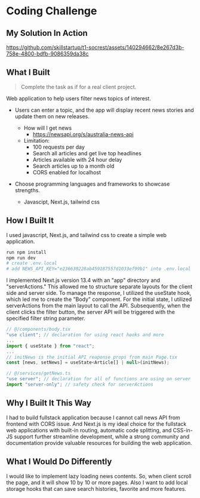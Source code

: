 # Coding Challenge
<!-- This is a template for your Readme. Please keep the headings but remove the instructional text, and replace the video with your own screen recording. -->
## My Solution In Action
<!-- Add your screen recording here. You can drag the video from your local folder to this page to add it automatically.  -->

https://github.com/skillstartup/t1-socrest/assets/140294662/8e267d3b-758e-4800-bdfb-9086359da38c





## What I Built
  >  Complete the task as if for a real client project.  

Web application to help users filter news topics of interest.

* Users can enter a topic, and the app will display recent news stories and update them on new releases.
  - How will I get news
    + https://newsapi.org/s/australia-news-api
  - Limitation: 
    + 100 requests per day 
    + Search all articles and get live top headlines 
    + Articles available with 24 hour delay 
    + Search articles up to a month old 
    + CORS enabled for localhost 

* Choose programming languages and frameworks to showcase strengths.
  - Javascipt, Next.js, tailwind css

## How I Built It
I used javascript, Next.js, and tailwind css to create a simple web application.

```bash
run npm install
npm run dev
# create .env.local
# add NEWS_API_KEY="e236630228ab459187557d1033ef99b1" into .env.local
```

I implemented Next.js version 13.4 with an "app" directory and "serverActions." This allowed me to structure separate layouts for the client side and server side.
To manage the response, I utilized the useState hook, which led me to create the "Body" component. For the initial state, I utilized serverActions from the main layout to call the API. Subsequently, when the client clicks the filter button, the server API will be triggered with the specified filter string parameter.



```javascript
// @/components/body.tsx
"use client"; // declaration for using react hooks and more
...
import { useState } from "react";
...
// initNews is the initial API reaponse props from main Page.tsx
const [news, setNews] = useState<Article[] | null>(initNews);

// @/services/getNews.ts
"use server"; // declaration for all of functions are using on server
import "server-only"; // safety check for serverActions
```

<!-- 
Explain the languages, frameworks or other tools you used.

You can add screenshots of your code or tool here. Just drag the image from your local folder to this page to add it automatically.
![Sunset_in_El_Porto,_California_(8074300769)](https://github.com/cincodemayo/test/assets/54873082/6b4f3618-09a8-4974-845b-ef888fdcb4bf)

You can also add code snippets.
```python
def hello_world():
  print('Hello world!')
```
-->

## Why I Built It This Way
I had to build fullstack application because I cannot call news API from frontend with CORS issue.
And Next.js is my ideal choice for the fullstack web applications with built-in routing, automatic code splitting, and CSS-in-JS support further streamline development, while a strong community and documentation provide valuable resources for building the web application.

## What I Would Do Differently
<!-- Given more time or another opportunity, would you do something different? Lay out your ideas or plans here. -->
I would like to implement lazy loading news contents. So, when client scroll the page, and it will show 10 by 10 or more pages.
Also I want to add local storage hooks that can save search histories, favorite and more features.
